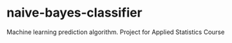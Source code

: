 # naive-bayes-classifier
Machine learning prediction algorithm. Project for Applied Statistics Course
